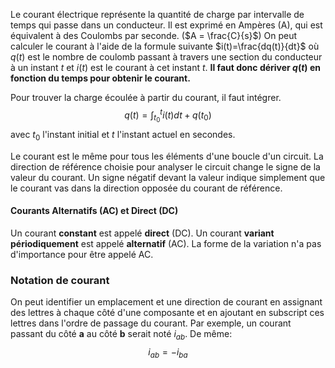 Le courant électrique représente la quantité de charge par intervalle de temps qui passe dans un conducteur. Il est exprimé en Ampères (A), qui est équivalent à des Coulombs par seconde. 
($A = \frac{C}{s}$) On peut calculer le courant à l'aide de la formule suivante $i(t)=\frac{dq(t)}{dt}$ où $q(t)$ est le nombre de coulomb passant à travers une section du conducteur à un instant $t$ et $i(t)$ est le courant à cet instant $t$. **Il faut donc dériver $q(t)$ en fonction du temps pour obtenir le courant.** 

Pour trouver la charge écoulée à partir du courant, il faut intégrer. 
$$q(t)=\int_{t_0}^{t}i(t)dt+q(t_0)$$
avec $t_0$ l'instant initial et $t$ l'instant actuel en secondes.

Le courant est le même pour tous les éléments d'une boucle d'un circuit.
La direction de référence choisie pour analyser le circuit change le signe de la valeur du courant. Un signe négatif devant la valeur indique simplement que le courant vas dans la direction opposée du courant de référence.

#### Courants Alternatifs (AC) et Direct (DC)
Un courant **constant** est appelé **direct** (DC).
Un courant **variant périodiquement** est appelé **alternatif** (AC).
La forme de la variation n'a pas d'importance pour être appelé AC.

### Notation de courant
On peut identifier un emplacement et une direction de courant en assignant des lettres à chaque côté d'une composante et en ajoutant en subscript ces lettres dans l'ordre de passage du courant. Par exemple, un courant passant du côté **a** au côté **b** serait noté $i_{ab}$. De même: $$i_{ab}=-i_{ba}$$